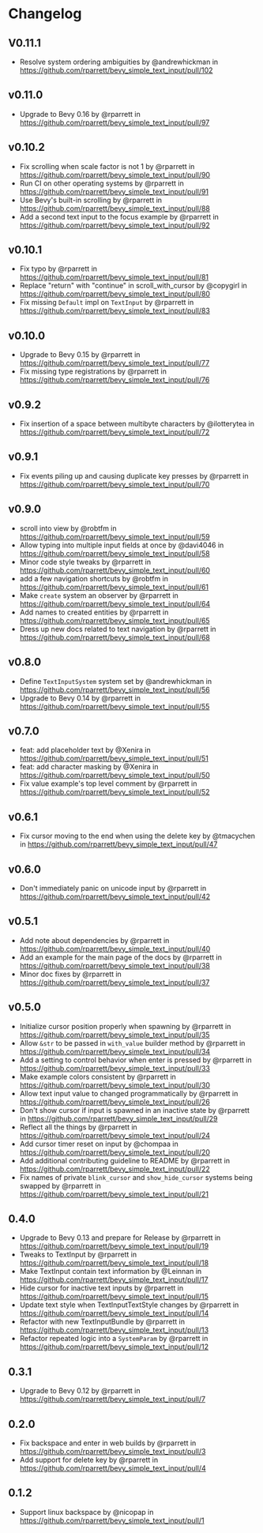 # Changelog

## V0.11.1

* Resolve system ordering ambiguities by @andrewhickman in <https://github.com/rparrett/bevy_simple_text_input/pull/102>

## v0.11.0

* Upgrade to Bevy 0.16 by @rparrett in <https://github.com/rparrett/bevy_simple_text_input/pull/97>

## v0.10.2

* Fix scrolling when scale factor is not 1 by @rparrett in <https://github.com/rparrett/bevy_simple_text_input/pull/90>
* Run CI on other operating systems by @rparrett in <https://github.com/rparrett/bevy_simple_text_input/pull/91>
* Use Bevy's built-in scrolling by @rparrett in <https://github.com/rparrett/bevy_simple_text_input/pull/88>
* Add a second text input to the focus example by @rparrett in <https://github.com/rparrett/bevy_simple_text_input/pull/92>

## v0.10.1

* Fix typo by @rparrett in <https://github.com/rparrett/bevy_simple_text_input/pull/81>
* Replace "return" with "continue" in scroll_with_cursor by @copygirl in <https://github.com/rparrett/bevy_simple_text_input/pull/80>
* Fix missing `Default` impl on `TextInput` by @rparrett in <https://github.com/rparrett/bevy_simple_text_input/pull/83>

## v0.10.0

* Upgrade to Bevy 0.15 by @rparrett in <https://github.com/rparrett/bevy_simple_text_input/pull/77>
* Fix missing type registrations by @rparrett in <https://github.com/rparrett/bevy_simple_text_input/pull/76>

## v0.9.2

* Fix insertion of a space between multibyte characters by @ilotterytea in <https://github.com/rparrett/bevy_simple_text_input/pull/72>

## v0.9.1

* Fix events piling up and causing duplicate key presses by @rparrett in <https://github.com/rparrett/bevy_simple_text_input/pull/70>

## v0.9.0

* scroll into view by @robtfm in <https://github.com/rparrett/bevy_simple_text_input/pull/59>
* Allow typing into multiple input fields at once by @davi4046 in <https://github.com/rparrett/bevy_simple_text_input/pull/58>
* Minor code style tweaks by @rparrett in <https://github.com/rparrett/bevy_simple_text_input/pull/60>
* add a few navigation shortcuts by @robtfm in <https://github.com/rparrett/bevy_simple_text_input/pull/61>
* Make `create` system an observer by @rparrett in <https://github.com/rparrett/bevy_simple_text_input/pull/64>
* Add names to created entities by @rparrett in <https://github.com/rparrett/bevy_simple_text_input/pull/65>
* Dress up new docs related to text navigation by @rparrett in <https://github.com/rparrett/bevy_simple_text_input/pull/68>

## v0.8.0

* Define `TextInputSystem` system set by @andrewhickman in <https://github.com/rparrett/bevy_simple_text_input/pull/56>
* Upgrade to Bevy 0.14 by @rparrett in <https://github.com/rparrett/bevy_simple_text_input/pull/55>

## v0.7.0

* feat: add placeholder text by @Xenira in <https://github.com/rparrett/bevy_simple_text_input/pull/51>
* feat: add character masking by @Xenira in <https://github.com/rparrett/bevy_simple_text_input/pull/50>
* Fix value example's top level comment by @rparrett in <https://github.com/rparrett/bevy_simple_text_input/pull/52>

## v0.6.1

* Fix cursor moving to the end when using the delete key by @tmacychen in <https://github.com/rparrett/bevy_simple_text_input/pull/47>

## v0.6.0

* Don't immediately panic on unicode input by @rparrett in <https://github.com/rparrett/bevy_simple_text_input/pull/42>

## v0.5.1

* Add note about dependencies by @rparrett in <https://github.com/rparrett/bevy_simple_text_input/pull/40>
* Add an example for the main page of the docs by @rparrett in <https://github.com/rparrett/bevy_simple_text_input/pull/38>
* Minor doc fixes by @rparrett in <https://github.com/rparrett/bevy_simple_text_input/pull/37>

## v0.5.0

* Initialize cursor position properly when spawning by @rparrett in <https://github.com/rparrett/bevy_simple_text_input/pull/35>
* Allow `&str` to be passed in `with_value` builder method by @rparrett in <https://github.com/rparrett/bevy_simple_text_input/pull/34>
* Add a setting to control behavior when enter is pressed by @rparrett in <https://github.com/rparrett/bevy_simple_text_input/pull/33>
* Make example colors consistent by @rparrett in <https://github.com/rparrett/bevy_simple_text_input/pull/30>
* Allow text input value to changed programmatically by @rparrett in <https://github.com/rparrett/bevy_simple_text_input/pull/26>
* Don't show cursor if input is spawned in an inactive state by @rparrett in <https://github.com/rparrett/bevy_simple_text_input/pull/29>
* Reflect all the things by @rparrett in <https://github.com/rparrett/bevy_simple_text_input/pull/24>
* Add cursor timer reset on input by @chompaa in <https://github.com/rparrett/bevy_simple_text_input/pull/20>
* Add additional contributing guideline to README by @rparrett in <https://github.com/rparrett/bevy_simple_text_input/pull/22>
* Fix names of private `blink_cursor` and `show_hide_cursor` systems being swapped by @rparrett in <https://github.com/rparrett/bevy_simple_text_input/pull/21>

## 0.4.0

* Upgrade to Bevy 0.13 and prepare for Release by @rparrett in <https://github.com/rparrett/bevy_simple_text_input/pull/19>
* Tweaks to TextInput by @rparrett in <https://github.com/rparrett/bevy_simple_text_input/pull/18>
* Make TextInput contain text information by @Leinnan in <https://github.com/rparrett/bevy_simple_text_input/pull/17>
* Hide cursor for inactive text inputs by @rparrett in <https://github.com/rparrett/bevy_simple_text_input/pull/15>
* Update text style when TextInputTextStyle changes by @rparrett in <https://github.com/rparrett/bevy_simple_text_input/pull/14>
* Refactor with new TextInputBundle by @rparrett in <https://github.com/rparrett/bevy_simple_text_input/pull/13>
* Refactor repeated logic into a `SystemParam` by @rparrett in <https://github.com/rparrett/bevy_simple_text_input/pull/12>

## 0.3.1

* Upgrade to Bevy 0.12 by @rparrett in <https://github.com/rparrett/bevy_simple_text_input/pull/7>

## 0.2.0

* Fix backspace and enter in web builds by @rparrett in <https://github.com/rparrett/bevy_simple_text_input/pull/3>
* Add support for delete key by @rparrett in <https://github.com/rparrett/bevy_simple_text_input/pull/4>

## 0.1.2

* Support linux backspace by @nicopap in <https://github.com/rparrett/bevy_simple_text_input/pull/1>
